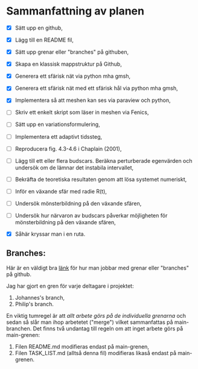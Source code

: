 # Sammanfattning av planen
- [x] Sätt upp en github,
- [x] Lägg till en README fil,
- [x] Sätt upp grenar eller "branches" på githuben,
- [x] Skapa en klassisk mappstruktur på Github,
- [x] Generera ett sfärisk nät via python mha gmsh,
- [x] Generera ett sfärisk nät med ett sfärisk hål via python mha gmsh,
- [x] Implementera så att meshen kan ses via paraview och python,
- [ ] Skriv ett enkelt skript som läser in meshen via Fenics,
- [ ] Sätt upp en variationsformulering,
- [ ] Implementera ett adaptivt tidssteg, 
- [ ] Reproducera fig. 4.3-4.6 i Chaplain (2001),
- [ ] Lägg till ett eller flera budscars. Beräkna perturberade egenvärden och undersök om de lämnar det instabila intervallet,
- [ ] Bekräfta de teoretiska resultaten genom att lösa systemet numeriskt,
- [ ] Inför en växande sfär med radie R(t),
- [ ] Undersök mönsterbildning på den växande sfären,
- [ ] Undersök hur närvaron av budscars påverkar möjligheten för mönsterbildning på den växande sfären,
- [x] Såhär kryssar man i en ruta. 



## Branches:
Här är en väldigt bra [länk](https://thenewstack.io/dont-mess-with-the-master-working-with-branches-in-git-and-github/) för hur man jobbar med grenar eller "branches" på github.

Jag har gjort en gren för varje deltagare i projektet:
1. Johannes's branch,
2. Philip's branch.
  
En viktig tumregel är att *allt arbete görs på de individuella grenarna* och sedan så slår man ihop arbetetet ("merge") vilket sammanfattas på main-branchen. Det finns två undantag till regeln om att inget arbete görs på main-grenen:

1. Filen README.md modifieras endast på main-grenen,
2. Filen TASK_LIST.md (alltså denna fil) modifieras likaså endast på main-grenen. 
